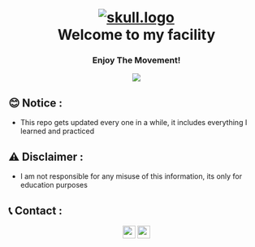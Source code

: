 <h1 align="center">
  <br>
  <a href="https://github.com/smadi0x01/0x01Facility"><img src="https://f.top4top.io/p_2595ex7pf1.gif" alt="skull.logo"></a>
  <br>
  Welcome to my facility
  <br>
</h1>

<h3 align="center">Enjoy The Movement!</h3>

<p align="center">
  <a href="">
    <img src="https://img.shields.io/badge/General-methodologies-yellow.svg">

  </a>
  </p>

## 😊 Notice :

- This repo gets updated every one in a while, it includes everything I learned and practiced

## ⚠️ Disclaimer :

- I am not responsible for any misuse of this information, its only for education purposes

## 📞 Contact :

<p align="center">
<a href="https://linkedin.com/in/saud-smadi" target="_blank"><img align="center" src="https://cdn.jsdelivr.net/npm/simple-icons@3.0.1/icons/linkedin.svg" alt="smadi" height="25" width="25" /></a>
<a href="https://t.me/rootsmadi" target="_blank"><img align="center" src="https://cdn.jsdelivr.net/npm/simple-icons@3.0.1/icons/telegram.svg" alt="smadi" height="25" width="25" /></a>
</p>
